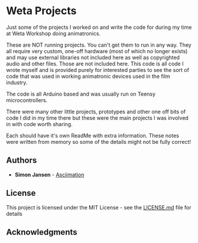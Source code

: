 # Weta Projects

Just some of the projects I worked on and write the code for during my time at Weta Workshop doing animatronics.

These are NOT running projects. You can't get them to run in any way. They all require very custom, one-off hardware (most of which no longer exists) and may use external libraries not included here as well as copyrighted audio and other files. Those are not included here. This code is all code I wrote myself and is provided purely for interested parties to see the sort of code that was used in working animatronic devices used in the film industry.

The code is all Arduino based and was usually run on Teensy microcontrollers.

There were many other little projects, prototypes and other one off bits of code I did in my time there but these were the main projects I was involved in with code worth sharing.

Each should have it's own ReadMe with extra information. These notes were written from memory so some of the details might not be fully correct! 

## Authors

* **Simon Jansen** - [Asciimation](http://www.asciimation.co.nz)

## License

This project is licensed under the MIT License - see the [LICENSE.md](LICENSE.md) file for details

## Acknowledgments

